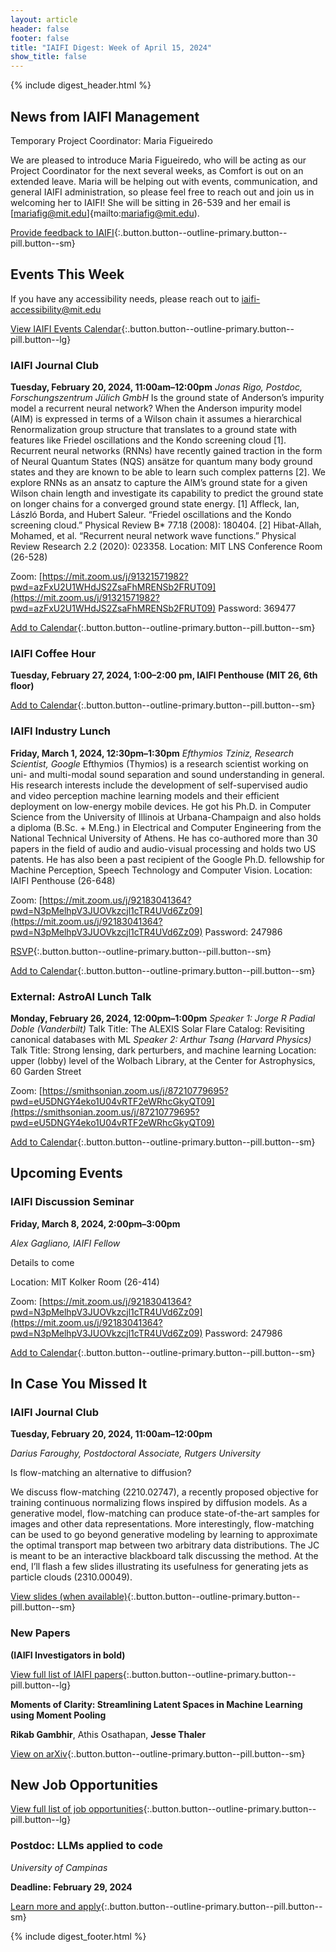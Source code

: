 ```yaml
---
layout: article
header: false
footer: false
title: "IAIFI Digest: Week of April 15, 2024"
show_title: false
--- 
```


{% include digest_header.html %}
 
## News from IAIFI Management

Temporary Project Coordinator: Maria Figueiredo
 
We are pleased to introduce Maria Figueiredo, who will be acting as our Project Coordinator for the next several weeks, as Comfort is out on an extended leave. Maria will be helping out with events, communication, and general IAIFI administration, so please feel free to reach out and join us in welcoming her to IAIFI! She will be sitting in 26-539 and her email is [mariafig@mit.edu]{mailto:mariafig@mit.edu). 
 
[Provide feedback to IAIFI](https://forms.gle/hk2mrqjaLY8nCZrE6){:.button.button--outline-primary.button--pill.button--sm}
 
## Events This Week
 
If you have any accessibility needs, please reach out to [iaifi-accessibility@mit.edu](mailto:iaifi-accessibility@mit.edu)

[View IAIFI Events Calendar](https://iaifi.com/events-calendar){:.button.button--outline-primary.button--pill.button--lg}
 
### IAIFI Journal Club
**Tuesday, February 20, 2024, 11:00am–12:00pm**
*Jonas Rigo, Postdoc, Forschungszentrum Jülich GmbH*
Is the ground state of Anderson’s impurity model a recurrent neural network?
When the Anderson impurity model (AIM) is expressed in terms of a Wilson chain it assumes a hierarchical Renormalization group structure that translates to a ground state with features like Friedel oscillations and the Kondo screening cloud [1]. Recurrent neural networks (RNNs) have recently gained traction in the form of Neural Quantum States (NQS) ansätze for quantum many body ground states and they are known to be able to learn such complex patterns [2]. We explore RNNs as an ansatz to capture the AIM’s ground state for a given Wilson chain length and investigate its capability to predict the ground state on longer chains for a converged ground state energy. [1] Affleck, Ian, László Borda, and Hubert Saleur. “Friedel oscillations and the Kondo screening cloud.” Physical Review B* 77.18 (2008): 180404. [2] Hibat-Allah, Mohamed, et al. “Recurrent neural network wave functions.” Physical Review Research 2.2 (2020): 023358.
Location: MIT LNS Conference Room (26-528)

Zoom: [https://mit.zoom.us/j/91321571982?pwd=azFxU2U1WHdJS2ZsaFhMRENSb2FRUT09](https://mit.zoom.us/j/91321571982?pwd=azFxU2U1WHdJS2ZsaFhMRENSb2FRUT09)
Password: 369477

[Add to Calendar](https://calendar.google.com/calendar/u/0/r/eventedit/copy/MThqcjQyZWFpcnFicW5qNDlucGpzcGJnazNfMjAyNDAzMTJUMTUwMDAwWiBwNzFva3JscDFlYm9rMWkyN21zaDNmb2R1OEBn){:.button.button--outline-primary.button--pill.button--sm}
 
### IAIFI Coffee Hour
**Tuesday, February 27, 2024, 1:00–2:00 pm, IAIFI Penthouse (MIT 26, 6th floor)**

[Add to Calendar](https://calendar.google.com/calendar/u/0/r/eventedit/copy/MThqcjQyZWFpcnFicW5qNDlucGpzcGJnazNfMjAyNDAzMTJUMTUwMDAwWiBwNzFva3JscDFlYm9rMWkyN21zaDNmb2R1OEBn){:.button.button--outline-primary.button--pill.button--sm}
 
### IAIFI Industry Lunch
**Friday, March 1, 2024, 12:30pm–1:30pm**
*Efthymios Tziniz, Research Scientist, Google*
Efthymios (Thymios) is a research scientist working on uni- and multi-modal sound separation and sound understanding in general. His research interests include the development of self-supervised audio and video perception machine learning models and their efficient deployment on low-energy mobile devices. He got his Ph.D. in Computer Science from the University of Illinois at Urbana-Champaign and also holds a diploma (B.Sc. + M.Eng.) in Electrical and Computer Engineering from the National Technical University of Athens. He has co-authored more than 30 papers in the field of audio and audio-visual processing and holds two US patents. He has also been a past recipient of the Google Ph.D. fellowship for Machine Perception, Speech Technology and Computer Vision.
Location: IAIFI Penthouse (26-648)

Zoom: [https://mit.zoom.us/j/92183041364?pwd=N3pMelhpV3JUOVkzcjl1cTR4UVd6Zz09](https://mit.zoom.us/j/92183041364?pwd=N3pMelhpV3JUOVkzcjl1cTR4UVd6Zz09) 
Password: 247986

[RSVP](https://app.smartsheet.com/sheets/C2Wv7jxJr2h5CmQrvwGX5VQR79cx6jVRwfM7VX41){:.button.button--outline-primary.button--pill.button--sm}

[Add to Calendar](https://calendar.google.com/calendar/u/0/r/eventedit/copy/MThqcjQyZWFpcnFicW5qNDlucGpzcGJnazNfMjAyNDAzMTJUMTUwMDAwWiBwNzFva3JscDFlYm9rMWkyN21zaDNmb2R1OEBn){:.button.button--outline-primary.button--pill.button--sm}
 
### External: AstroAI Lunch Talk
**Monday, February 26, 2024, 12:00pm–1:00pm**
*Speaker 1: Jorge R Padial Doble (Vanderbilt)*
Talk Title: The ALEXIS Solar Flare Catalog:  Revisiting canonical databases with ML
*Speaker 2: Arthur Tsang (Harvard Physics)*
Talk Title: Strong lensing, dark perturbers, and machine learning
Location: upper (lobby) level of the Wolbach Library, at the Center for Astrophysics, 60 Garden Street

Zoom: [https://smithsonian.zoom.us/j/87210779695?pwd=eU5DNGY4eko1U04vRTF2eWRhcGkyQT09](https://smithsonian.zoom.us/j/87210779695?pwd=eU5DNGY4eko1U04vRTF2eWRhcGkyQT09)

[Add to Calendar](https://calendar.google.com/calendar/u/0/r/eventedit/copy/MThqcjQyZWFpcnFicW5qNDlucGpzcGJnazNfMjAyNDAzMTJUMTUwMDAwWiBwNzFva3JscDFlYm9rMWkyN21zaDNmb2R1OEBn){:.button.button--outline-primary.button--pill.button--sm}
 
## Upcoming Events
 
### IAIFI Discussion Seminar
**Friday, March 8, 2024, 2:00pm–3:00pm**

*Alex Gagliano, IAIFI Fellow* 

Details to come

Location: MIT Kolker Room (26-414)

Zoom: [https://mit.zoom.us/j/92183041364?pwd=N3pMelhpV3JUOVkzcjl1cTR4UVd6Zz09](https://mit.zoom.us/j/92183041364?pwd=N3pMelhpV3JUOVkzcjl1cTR4UVd6Zz09)
Password: 247986

[Add to Calendar](https://calendar.google.com/calendar/u/0/r/eventedit/copy/MThqcjQyZWFpcnFicW5qNDlucGpzcGJnazNfMjAyNDAzMTJUMTUwMDAwWiBwNzFva3JscDFlYm9rMWkyN21zaDNmb2R1OEBn){:.button.button--outline-primary.button--pill.button--sm}
 
## In Case You Missed It
 
### IAIFI Journal Club
**Tuesday, February 20, 2024, 11:00am–12:00pm**

*Darius Faroughy, Postdoctoral Associate, Rutgers University*

Is flow-matching an alternative to diffusion?

We discuss flow-matching (2210.02747), a recently proposed objective for training continuous normalizing flows inspired by diffusion models. As a generative model, flow-matching can produce state-of-the-art samples for images and other data representations. More interestingly, flow-matching can be used to go beyond generative modeling by learning to approximate the optimal transport map between two arbitrary data distributions. The JC is meant to be an interactive blackboard talk discussing the method. At the end, I’ll flash a few slides illustrating its usefulness for generating jets as particle clouds (2310.00049).

[View slides (when available)](https://drive.google.com/drive/u/1/folders/1YGeKH7oG4gIW8YqY3CSSWao17xOGArV0){:.button.button--outline-primary.button--pill.button--sm}

 
### New Papers

**(IAIFI Investigators in bold)**

[View full list of IAIFI papers](https://iaifi.org/papers){:.button.button--outline-primary.button--pill.button--lg}
 
 
**Moments of Clarity: Streamlining Latent Spaces in Machine Learning using Moment Pooling**

**Rikab Gambhir**, Athis Osathapan, **Jesse Thaler**

[View on arXiv](https://arxiv.org/abs/2403.08854){:.button.button--outline-primary.button--pill.button--sm}


## New Job Opportunities
[View full list of job opportunities](https://us20.mailchimp.com/mctx/clicks?url=https%3A%2F%2Fiaifi.org%2Fjob-board&xid=b817b6d93a&uid=167449526&iid=07f4c9516b&pool=cts&v=2&c=1710522326&h=7525e26c6f5ba08fbc075f74c8670ad6ddaaa03391720a5622c1b3522892d31b){:.button.button--outline-primary.button--pill.button--lg}
 
### Postdoc: LLMs applied to code
*University of Campinas*

**Deadline: February 29, 2024**

[Learn more and apply](https://jobs.careers.microsoft.com/global/en/search?q=residency%20program%20cambridge&l=en_us&pg=1&pgSz=20&o=Relevance&flt=true){:.button.button--outline-primary.button--pill.button--sm}

 
{% include digest_footer.html %}
